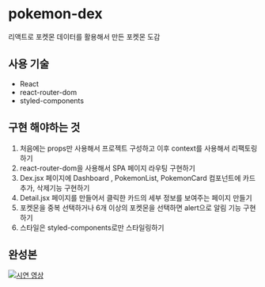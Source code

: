 # pokemon-dex
리액트로 포켓몬 데이터를 활용해서 만든 포켓몬 도감

## 사용 기술
- React
- react-router-dom
- styled-components

## 구현 해야하는 것
1. 처음에는 props만 사용해서 프로젝트 구성하고 이후 context를 사용해서 리팩토링하기
2. react-router-dom을 사용해서 SPA 페이지 라우팅 구현하기
3. Dex.jsx 페이지에 Dashboard , PokemonList, PokemonCard 컴포넌트에 카드추가, 삭제기능 구현하기
4. Detail.jsx 페이지를 만들어서 클릭한 카드의 세부 정보를 보여주는 페이지 만들기
5. 포켓몬을 중복 선택하거나 6개 이상의 포켓몬을 선택하면 alert으로 알림 기능 구현하기
6. 스타일은 styled-components로만 스타일링하기

## 완성본
[![시연 영상](https://img.youtube.com/vi/Hk1bGV3AqpI/0.jpg)](https://youtu.be/Hk1bGV3AqpI)
